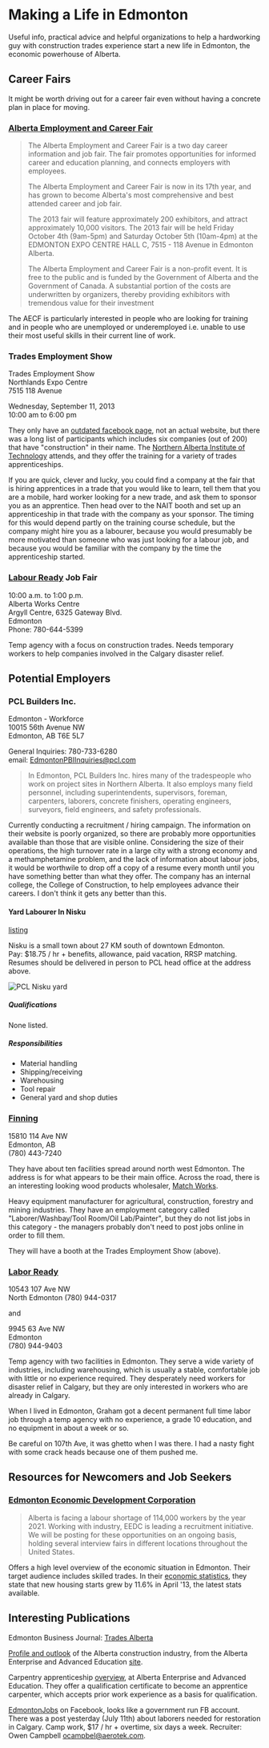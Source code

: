# Making a Life in Edmonton

Useful info, practical advice and helpful organizations to help a hardworking guy with construction trades experience start a new life in Edmonton, the economic powerhouse of Alberta.

## Career Fairs

It might be worth driving out for a career fair even without having a concrete plan in place for moving.

### [Alberta Employment and Career Fair](https://www.albertaemploymentandcareerfair.com/)

>The Alberta Employment and Career Fair is a two day career information and job fair. The fair promotes opportunities for informed career and education planning, and connects employers with employees.
>
>The Alberta Employment and Career Fair is now in its 17th year, and has grown to become Alberta's most comprehensive and best attended career and job fair.
>
>The 2013 fair will feature approximately 200 exhibitors, and attract approximately 10,000 visitors. The 2013 fair will be held Friday October 4th (9am-5pm) and Saturday October 5th (10am-4pm) at the EDMONTON EXPO CENTRE HALL C, 7515 - 118 Avenue in Edmonton Alberta.
>
>The Alberta Employment and Career Fair is a non-profit event. It is free to the public and is funded by the Government of Alberta and the Government of Canada. A substantial portion of the costs are underwritten by organizers, thereby providing exhibitors with tremendous value for their investment

The AECF is particularly interested in people who are looking for training and in people who are unemployed or underemployed i.e. unable to use their most useful skills in their current line of work.

### Trades Employment Show

Trades Employment Show  
Northlands Expo Centre  
7515 118 Avenue  

Wednesday, September 11, 2013  
10:00 am to 6:00 pm  

They only have an [outdated facebook page](https://www.facebook.com/EdmontonJobs/posts/420403354663743), not an actual website, but there was a long list of participants which includes six companies (out of 200) that have "construction" in their name. The [Northern Alberta Institute of Technology](http://www.nait.ca/) attends, and they offer the training for a variety of trades apprenticeships.

If you are quick, clever and lucky, you could find a company at the fair that is hiring apprentices in a trade that you would like to learn, tell them that you are a mobile, hard worker looking for a new trade, and ask them to sponsor you as an apprentice. Then head over to the NAIT booth and set up an apprenticeship in that trade with the company as your sponsor. The timing for this would depend partly on the training course schedule, but the company might hire you as a labourer, because you would presumably be more motivated than someone who was just looking for a labour job, and because you would be familiar with the company by the time the apprenticeship started.

### [Labour Ready](http://www.laborready.com/Temporary-Employment) Job Fair

10:00 a.m. to 1:00 p.m.  
Alberta Works Centre  
Argyll Centre, 6325 Gateway Blvd.  
Edmonton  
Phone: 780-644-5399  

Temp agency with a focus on construction trades. Needs temporary workers to help companies involved in the Calgary disaster relief.

## Potential Employers

### PCL Builders Inc.

Edmonton - Workforce  
10015 56th Avenue NW  
Edmonton, AB T6E 5L7  

General Inquiries: 780-733-6280  
email: EdmontonPBIInquiries@pcl.com  

> In Edmonton, PCL Builders Inc. hires many of the tradespeople who work on project sites in Northern Alberta. It also employs many field personnel, including superintendents, supervisors, foreman, carpenters, laborers, concrete finishers, operating engineers, surveyors, field engineers, and safety professionals.

Currently conducting a recruitment / hiring campaign. The information on their website is poorly organized, so there are probably more opportunities available than those that are visible online. Considering the size of their operations, the high turnover rate in a large city with a strong economy and a methamphetamine problem, and the lack of information about labour jobs, it would be worthwile to drop off a copy of a resume every month until you have something better than what they offer. The company has an internal college, the College of Construction, to help employees advance their careers. I don't think it gets any better than this.

#### Yard Labourer In Nisku
[listing](http://careers.peopleclick.com/careerscp/client_pcl/external/jobDetails.do?functionName=getJobDetail&jobPostId=7705&localeCode=en-us)


Nisku is a small town about 27 KM south of downtown Edmonton.  
Pay: $18.75 / hr + benefits, allowance, paid vacation, RRSP matching.  
Resumes should be delivered in person to PCL head office at the address above.  

![PCL Nisku yard](images/PCL-Nisku-yard.png)

##### Qualifications

None listed.

##### Responsibilities

* Material handling
* Shipping/receiving
* Warehousing
* Tool repair
* General yard and shop duties

### [Finning](http://www.finning.ca/)

15810 114 Ave NW  
Edmonton, AB  
(780) 443-7240  

They have about ten facilities spread around north west Edmonton. The address is for what appears to be their main office. Across the road, there is an interesting looking wood products wholesaler, [Match Works](matchworks.ca).

Heavy equipment manufacturer for agricultural, construction, forestry and mining industries. They have an employment category called "Laborer/Washbay/Tool Room/Oil Lab/Painter", but they do not list jobs in this category - the managers probably don't need to post jobs online in order to fill them.

They will have a booth at the Trades Employment Show (above).

### [Labor Ready](http://www.laborready.com/)

10543 107 Ave NW  
North Edmonton
(780) 944-0317  

and

9945 63 Ave NW  
Edmonton  
(780) 944-9403  

Temp agency with two facilities in Edmonton. They serve a wide variety of industries, including warehousing, which is usually a stable, comfortable job with little or no experience required. They desperately need workers for disaster relief in Calgary, but they are only interested in workers who are already in Calgary.

When I lived in Edmonton, Graham got a decent permanent full time labor job through a temp agency with no experience, a grade 10 education, and no equipment in about a week or so.

Be careful on 107th Ave, it was ghetto when I was there. I had a nasty fight with some crack heads because one of them pushed me.

## Resources for Newcomers and Job Seekers

### [Edmonton Economic Development Corporation](http://www.edmonton.com/)

> Alberta is facing a labour shortage of 114,000 workers by the year 2021. Working with industry, EEDC is leading a recruitment initiative. We will be posting for these opportunities on an ongoing basis, holding several interview fairs in different locations throughout the United States.

Offers a high level overview of the economic situation in Edmonton. Their target audience includes skilled trades. In their [economic statistics](http://www.edmonton.com/for-business/edmonton_economic_statistics.aspx), they state that new housing starts grew by 11.6% in April '13, the latest stats available.

## Interesting Publications

Edmonton Business Journal: [Trades Alberta](http://www.edmontonjournal.com/business/tradesalberta/index.html)

[Profile and outlook](http://eae.alberta.ca/documents/profiles/industry-profile-construction.pdf) of the Alberta construction industry, from the Alberta Enterprise and Advanced Education [site](http://eae.alberta.ca/labour-and-immigration/labour-market-information/industry-profiles.aspx).

Carpentry apprenticeship [overview](http://eae.alberta.ca/labour-and-immigration/labour-market-information/industry-profiles.aspx#Apprenticeship_Training), at Alberta Enterprise and Advanced Education. They offer a qualification certificate to become an apprentice carpenter, which accepts prior work experience as a basis for qualification.

[EdmontonJobs](https://www.facebook.com/EdmontonJobs) on Facebook, looks like a government run FB account. There was a post yesterday (July 11th) about laborers needed for restoration in Calgary. Camp work, $17 / hr + overtime, six days a week. Recruiter: Owen Campbell ocampbel@aerotek.com.
